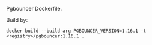 
Pgbouncer Dockerfile.

Build by:

```
docker build --build-arg PGBOUNCER_VERSION=1.16.1 -t <registry>/pgbouncer:1.16.1 .
```